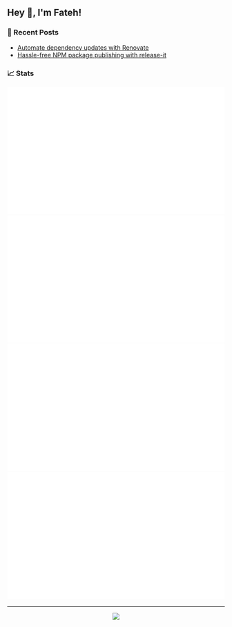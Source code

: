 ## Hey 👋, I'm Fateh!

### 📕 Recent Posts
<!-- BLOG-POST-LIST:START -->
- [Automate dependency updates with Renovate](https://fatehak.dev/blog/automate-dependency-updates-with-renovate/)
- [Hassle-free NPM package publishing with release-it](https://fatehak.dev/blog/hassle-free-publish-with-releaseit/)
<!-- BLOG-POST-LIST:END -->

### 📈 Stats
<div align="center">
  <a href="https://github.com/FatehAK#gh-dark-mode-only">
    <img src="https://github.com/fatehak/github-stats/blob/master/generated/overview.svg#gh-dark-mode-only" />
    <img src="https://github.com/fatehak/github-stats/blob/master/generated/languages.svg#gh-dark-mode-only" />
  </a>
  <a href="https://github.com/FatehAK#gh-light-mode-only">
    <img src="https://github.com/fatehak/github-stats/blob/master/generated/overview.svg#gh-dark-mode-only#gh-light-mode-only" />
    <img src="https://github.com/fatehak/github-stats/blob/master/generated/languages.svg#gh-dark-mode-only#gh-light-mode-only" />
  </a>
</div>

<hr />

<div align="center">
  <img src="https://komarev.com/ghpvc/?username=fatehak&style=for-the-badge">
</div>
